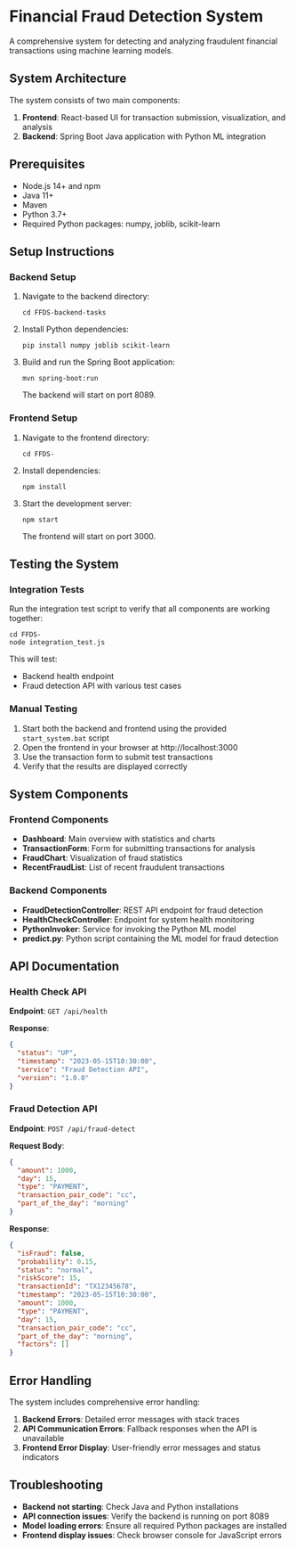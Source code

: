 # Financial Fraud Detection System

A comprehensive system for detecting and analyzing fraudulent financial transactions using machine learning models.

## System Architecture

The system consists of two main components:

1. **Frontend**: React-based UI for transaction submission, visualization, and analysis
2. **Backend**: Spring Boot Java application with Python ML integration

## Prerequisites

- Node.js 14+ and npm
- Java 11+
- Maven
- Python 3.7+
- Required Python packages: numpy, joblib, scikit-learn

## Setup Instructions

### Backend Setup

1. Navigate to the backend directory:
   ```
   cd FFDS-backend-tasks
   ```

2. Install Python dependencies:
   ```
   pip install numpy joblib scikit-learn
   ```

3. Build and run the Spring Boot application:
   ```
   mvn spring-boot:run
   ```
   The backend will start on port 8089.

### Frontend Setup

1. Navigate to the frontend directory:
   ```
   cd FFDS-
   ```

2. Install dependencies:
   ```
   npm install
   ```

3. Start the development server:
   ```
   npm start
   ```
   The frontend will start on port 3000.

## Testing the System

### Integration Tests

Run the integration test script to verify that all components are working together:

```
cd FFDS-
node integration_test.js
```

This will test:
- Backend health endpoint
- Fraud detection API with various test cases

### Manual Testing

1. Start both the backend and frontend using the provided `start_system.bat` script
2. Open the frontend in your browser at http://localhost:3000
3. Use the transaction form to submit test transactions
4. Verify that the results are displayed correctly

## System Components

### Frontend Components

- **Dashboard**: Main overview with statistics and charts
- **TransactionForm**: Form for submitting transactions for analysis
- **FraudChart**: Visualization of fraud statistics
- **RecentFraudList**: List of recent fraudulent transactions

### Backend Components

- **FraudDetectionController**: REST API endpoint for fraud detection
- **HealthCheckController**: Endpoint for system health monitoring
- **PythonInvoker**: Service for invoking the Python ML model
- **predict.py**: Python script containing the ML model for fraud detection

## API Documentation

### Health Check API

**Endpoint**: `GET /api/health`

**Response**:
```json
{
  "status": "UP",
  "timestamp": "2023-05-15T10:30:00",
  "service": "Fraud Detection API",
  "version": "1.0.0"
}
```

### Fraud Detection API

**Endpoint**: `POST /api/fraud-detect`

**Request Body**:
```json
{
  "amount": 1000,
  "day": 15,
  "type": "PAYMENT",
  "transaction_pair_code": "cc",
  "part_of_the_day": "morning"
}
```

**Response**:
```json
{
  "isFraud": false,
  "probability": 0.15,
  "status": "normal",
  "riskScore": 15,
  "transactionId": "TX12345678",
  "timestamp": "2023-05-15T10:30:00",
  "amount": 1000,
  "type": "PAYMENT",
  "day": 15,
  "transaction_pair_code": "cc",
  "part_of_the_day": "morning",
  "factors": []
}
```

## Error Handling

The system includes comprehensive error handling:

1. **Backend Errors**: Detailed error messages with stack traces
2. **API Communication Errors**: Fallback responses when the API is unavailable
3. **Frontend Error Display**: User-friendly error messages and status indicators

## Troubleshooting

- **Backend not starting**: Check Java and Python installations
- **API connection issues**: Verify the backend is running on port 8089
- **Model loading errors**: Ensure all required Python packages are installed
- **Frontend display issues**: Check browser console for JavaScript errors